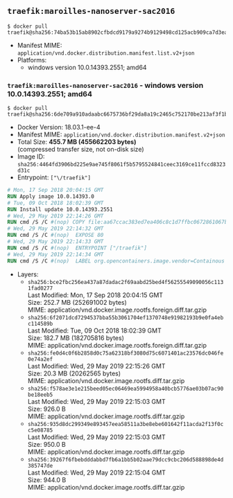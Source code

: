 ## `traefik:maroilles-nanoserver-sac2016`

```console
$ docker pull traefik@sha256:74ba53b15ab8902cfbdcd9179a9274b9129498cd125acb909ca7d3eaa0b76408
```

-	Manifest MIME: `application/vnd.docker.distribution.manifest.list.v2+json`
-	Platforms:
	-	windows version 10.0.14393.2551; amd64

### `traefik:maroilles-nanoserver-sac2016` - windows version 10.0.14393.2551; amd64

```console
$ docker pull traefik@sha256:6de709a910adaabc6675736bf29da8a19c2465c752170be213af3f1bfeddcea5
```

-	Docker Version: 18.03.1-ee-4
-	Manifest MIME: `application/vnd.docker.distribution.manifest.v2+json`
-	Total Size: **455.7 MB (455662203 bytes)**  
	(compressed transfer size, not on-disk size)
-	Image ID: `sha256:4464fd3906bd225e9ae745f8061f5b5795524841ceec3169ce11fccd8323d31c`
-	Entrypoint: `["\/traefik"]`

```dockerfile
# Mon, 17 Sep 2018 20:04:15 GMT
RUN Apply image 10.0.14393.0
# Tue, 09 Oct 2018 18:02:39 GMT
RUN Install update 10.0.14393.2551
# Wed, 29 May 2019 22:14:26 GMT
RUN cmd /S /C #(nop) COPY file:aa67ccac383ed7ea406c8c1d7ffbc0672861067b00d6bb66b5fc79cd1fc4abd6 in \traefik.exe 
# Wed, 29 May 2019 22:14:32 GMT
RUN cmd /S /C #(nop)  EXPOSE 80
# Wed, 29 May 2019 22:14:33 GMT
RUN cmd /S /C #(nop)  ENTRYPOINT ["/traefik"]
# Wed, 29 May 2019 22:14:34 GMT
RUN cmd /S /C #(nop)  LABEL org.opencontainers.image.vendor=Containous org.opencontainers.image.url=https://traefik.io org.opencontainers.image.title=Traefik org.opencontainers.image.description=A modern reverse-proxy org.opencontainers.image.version=v1.7.12 org.opencontainers.image.documentation=https://docs.traefik.io
```

-	Layers:
	-	`sha256:bce2fbc256ea437a87dadac2f69aabd25bed4f56255549090056c1131fad0277`  
		Last Modified: Mon, 17 Sep 2018 20:04:15 GMT  
		Size: 252.7 MB (252691002 bytes)  
		MIME: application/vnd.docker.image.rootfs.foreign.diff.tar.gzip
	-	`sha256:6f2071dcd7294537bba55b3061704ef1370748e91982193b9e0fa4ebc114589b`  
		Last Modified: Tue, 09 Oct 2018 18:02:39 GMT  
		Size: 182.7 MB (182705816 bytes)  
		MIME: application/vnd.docker.image.rootfs.foreign.diff.tar.gzip
	-	`sha256:fe0d4c0f6b2858d0c75a62318bf3080d75c6071401ac23576dc046fe0e74a2ef`  
		Last Modified: Wed, 29 May 2019 22:15:26 GMT  
		Size: 20.3 MB (20262565 bytes)  
		MIME: application/vnd.docker.image.rootfs.diff.tar.gzip
	-	`sha256:f578ae3e1e215beed05ec06469ea5994958a40bcb5776ae03b07ac90be18eeb5`  
		Last Modified: Wed, 29 May 2019 22:15:03 GMT  
		Size: 926.0 B  
		MIME: application/vnd.docker.image.rootfs.diff.tar.gzip
	-	`sha256:935d8dc299349e893457eea58511a3be8ebe601642f11acda2f13f0cc5e08785`  
		Last Modified: Wed, 29 May 2019 22:15:03 GMT  
		Size: 950.0 B  
		MIME: application/vnd.docker.image.rootfs.diff.tar.gzip
	-	`sha256:39267f6fbebdddabbd7fb6a1bb5b02aae79dcc9cbc206d588898de4d385747de`  
		Last Modified: Wed, 29 May 2019 22:15:04 GMT  
		Size: 944.0 B  
		MIME: application/vnd.docker.image.rootfs.diff.tar.gzip
